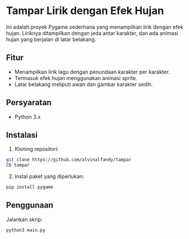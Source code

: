 # Tampar Lirik dengan Efek Hujan

Ini adalah proyek Pygame sederhana yang menampilkan lirik dengan efek hujan. Liriknya ditampilkan dengan jeda antar karakter, dan ada animasi hujan yang berjalan di latar belakang.

## Fitur

- Menampilkan lirik lagu dengan penundaan karakter per karakter.
- Termasuk efek hujan menggunakan animasi sprite.
- Latar belakang meliputi awan dan gambar karakter sedih.

## Persyaratan

- Python 3.x


## Instalasi

1. Kloning repositori:

 ```bash
 git clone https://github.com/alvinalfandy/tampar
 CD tampar
 ```

2. Instal paket yang diperlukan:

 ```bash
 pip install pygame
 ```


## Penggunaan

Jalankan skrip:

``` bash
python3 main.py
